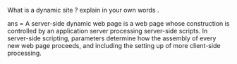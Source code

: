 What is a dynamic site ? explain in your own words .

ans = A server-side dynamic web page is a web page whose construction is controlled by an application server processing server-side scripts. In server-side scripting, parameters determine how the assembly of every new web page proceeds, and including the setting up of more client-side processing.
